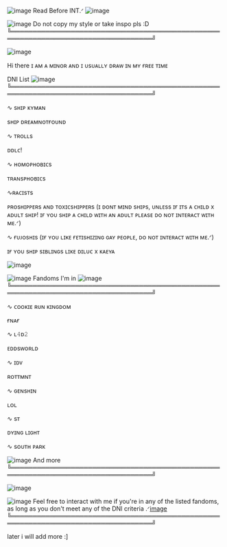 ![image](https://user-images.githubusercontent.com/114703263/194949449-7cc58b15-8369-4921-b06c-5d3b26151812.png)
Read Before INT.ᐟ ![image](https://user-images.githubusercontent.com/114703263/194949463-8af2c47c-077d-4c57-933d-2a852af79acc.png)




![image](https://user-images.githubusercontent.com/114703263/194954570-db827bf5-3bcc-496b-9c07-9f6795947796.png)
Do not copy my style or take inspo pls :D
╚═══════════════════════════════════════════════════════════════════════════════════╝


![image](https://user-images.githubusercontent.com/114703263/194950609-c58fb3d0-2043-4b51-ba19-e682287b2bcd.png)


Hi there ɪ ᴀᴍ ᴀ ᴍɪɴᴏʀ ᴀɴᴅ ɪ ᴜsᴜᴀʟʟʏ ᴅʀᴀᴡ ɪɴ ᴍʏ ғʀᴇᴇ ᴛɪᴍᴇ

DNI List ![image](https://user-images.githubusercontent.com/114703263/194954586-740065ba-0561-4d91-8322-f647498fb2f0.png)
╚═══════════════════════════════════════════════════════════════════════════════════╝

∿ sʜɪᴘ ᴋʏᴍᴀɴ

sʜɪᴘ ᴅʀᴇᴀᴍɴᴏᴛғᴏᴜɴᴅ

∿ ᴛʀᴏʟʟs

ᴅᴅʟᴄ!

∿ ʜᴏᴍᴏᴘʜᴏʙɪᴄs

ᴛʀᴀɴsᴘʜᴏʙɪᴄs

∿ʀᴀᴄɪsᴛs

ᴘʀᴏsʜɪᴘᴘᴇʀs ᴀɴᴅ ᴛᴏxɪᴄsʜɪᴘᴘᴇʀs (ɪ ᴅᴏɴᴛ ᴍɪɴᴅ sʜɪᴘs, ᴜɴʟᴇss ɪғ ɪᴛs ᴀ ᴄʜɪʟᴅ x ᴀᴅᴜʟᴛ sʜɪᴘ! ɪғ ʏᴏᴜ sʜɪᴘ ᴀ ᴄʜɪʟᴅ ᴡɪᴛʜ ᴀɴ ᴀᴅᴜʟᴛ ᴘʟᴇᴀsᴇ ᴅᴏ ɴᴏᴛ ɪɴᴛᴇʀᴀᴄᴛ ᴡɪᴛʜ ᴍᴇ.ᐟ)

∿ ғᴜᴊᴏsʜɪs (ɪғ ʏᴏᴜ ʟɪᴋᴇ ғᴇᴛɪsʜɪᴢɪɴɢ ɢᴀʏ ᴘᴇᴏᴘʟᴇ, ᴅᴏ ɴᴏᴛ ɪɴᴛᴇʀᴀᴄᴛ ᴡɪᴛʜ ᴍᴇ.ᐟ)

ɪғ ʏᴏᴜ sʜɪᴘ sɪʙʟɪɴɢs ʟɪᴋᴇ ᴅɪʟᴜᴄ x ᴋᴀᴇʏᴀ



![image](https://user-images.githubusercontent.com/114703263/194950599-3895fd95-1b20-402a-9d61-2fb6c7d3d4a1.png)


 ![image](https://user-images.githubusercontent.com/114703263/194949449-7cc58b15-8369-4921-b06c-5d3b26151812.png) Fandoms I'm in ![image](https://user-images.githubusercontent.com/114703263/194949463-8af2c47c-077d-4c57-933d-2a852af79acc.png)
╚═══════════════════════════════════════════════════════════════════════════════════╝

∿ ᴄᴏᴏᴋɪᴇ ʀᴜɴ ᴋɪɴɢᴅᴏᴍ

 ғɴᴀғ

∿ ʟ𝟺ᴅ𝟸

ᴇᴅᴅsᴡᴏʀʟᴅ

∿ ɪᴅᴠ

ʀᴏᴛᴛᴍɴᴛ

∿ ɢᴇɴsʜɪɴ

ʟᴏʟ

∿ sᴛ

ᴅʏɪɴɢ ʟɪɢʜᴛ

∿ sᴏᴜᴛʜ ᴘᴀʀᴋ

![image](https://user-images.githubusercontent.com/114703263/194954619-3dc2b4aa-9fa9-4186-9934-296011f2a321.png)
And more
╚═══════════════════════════════════════════════════════════════════════════════════╝


![image](https://user-images.githubusercontent.com/114703263/194950609-c58fb3d0-2043-4b51-ba19-e682287b2bcd.png)

![image](https://user-images.githubusercontent.com/114703263/194949449-7cc58b15-8369-4921-b06c-5d3b26151812.png) Feel free to interact with me if you're in any of the listed fandoms, as long as you don't meet any of the DNI criteria .ᐟ[image](https://user-images.githubusercontent.com/114703263/194949463-8af2c47c-077d-4c57-933d-2a852af79acc.png)
╚═══════════════════════════════════════════════════════════════════════════════════╝



later i will add more :]
